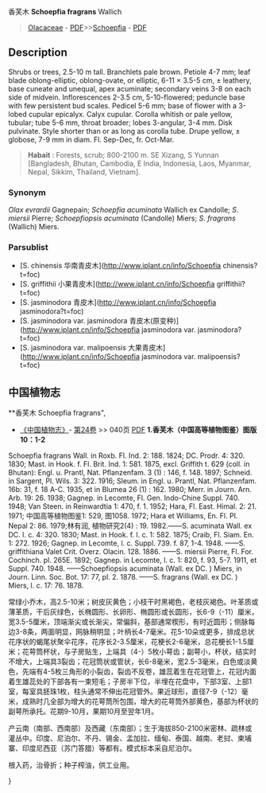 香芙木 **Schoepfia fragrans** Wallich

> [Olacaceae](http://www.iplant.cn/info/Olacaceae?t=foc) - [PDF](http://www.iplant.cn/foc/pdf/Olacaceae.pdf)>>[Schoepfia](http://www.iplant.cn/info/Schoepfia?t=foc) - [PDF](http://www.iplant.cn/foc/pdf/Schoepfia.pdf)

## Description

Shrubs or trees, 2.5-10 m tall. Branchlets pale brown. Petiole 4-7 mm; leaf blade oblong-elliptic, oblong-ovate, or elliptic, 6-11 × 3.5-5 cm, ± leathery, base cuneate and unequal, apex acuminate; secondary veins 3-8 on each side of midvein. Inflorescences 2-3.5 cm, 5-10-flowered; peduncle base with few persistent bud scales. Pedicel 5-6 mm; base of flower with a 3-lobed cupular epicalyx. Calyx cupular. Corolla whitish or pale yellow, tubular; tube 5-6 mm, throat broader; lobes 3-angular, 3-4 mm. Disk pulvinate. Style shorter than or as long as corolla tube. Drupe yellow, ± globose, 7-9 mm in diam. Fl. Sep-Dec, fr. Oct-Mar.


> **Habait** : 
> Forests, scrub; 800-2100 m. SE Xizang, S Yunnan [Bangladesh, Bhutan, Cambodia, E India, Indonesia, Laos, Myanmar, Nepal, Sikkim, Thailand, Vietnam].

### Synonym
*Olax* *evrardii* Gagnepain; *Schoepfia* *acuminata* Wallich ex Candolle; *S*. *miersii* Pierre; *Schoepfiopsis* *acuminata* (Candolle) Miers; *S*. *fragrans* (Wallich) Miers.

### Parsublist

* [S.  chinensis  华南青皮木](http://www.iplant.cn/info/Schoepfia chinensis?t=foc)
* [S.  griffithii  小果青皮木](http://www.iplant.cn/info/Schoepfia griffithii?t=foc)
* [S.  jasminodora  青皮木](http://www.iplant.cn/info/Schoepfia jasminodora?t=foc)
* [S.  jasminodora var. jasminodora  青皮木(原变种)](http://www.iplant.cn/info/Schoepfia jasminodora var. jasminodora?t=foc)
* [S.  jasminodora var. malipoensis  大果青皮木](http://www.iplant.cn/info/Schoepfia jasminodora var. malipoensis?t=foc)

## 中国植物志

**香芙木 Schoepfia fragrans",


* [《中国植物志》](http://www.iplant.cn/frps)- [第24卷](http://www.iplant.cn/frps/vol/24) >> 040页 [PDF](http://www.iplant.cn/frps/pdf/24/040.pdf)
**1.香芙木（中国高等植物图鉴）图版10：1-2**

Schoepfia fragrans Wall. in Roxb. Fl. Ind. 2: 188. 1824; DC. Prodr. 4: 320. 1830; Mast. in Hook. f. Fl. Brit. Ind. 1: 581. 1875, excl. Griffith t. 629 (coll. in Bhutan): Engl. u. Prantl, Nat. Pflanzenfam. 3 (1) : 146, f. 148. 1897; Schneid. in Sargent, Pl. Wils. 3: 322. 1916; Sleum. in Engl. u. Prantl, Nat. Pflanzenfam. 16b: 31, f. 18 A-C. 1935, et in Blumea 26 (1) : 162. 1980; Merr. in Journ. Arn. Arb. 19: 26. 1938; Gagnep. in Lecomte, Fl. Gen. Indo-Chine Suppl. 740. 1948; Van Steen. in Reinwardtia 1: 470, f. 1. 1952; Hara, Fl. East. Himal. 2: 21. 1971; 中国高等植物图鉴1: 529, 图1058. 1972; Hara et Williams, En. Fl. Pl. Nepal 2: 86. 1979;林有润, 植物研究2(4) : 19. 1982.——S. acuminata Wall. ex DC. l. c. 4: 320. 1830; Mast. in Hook. f. l. c. 1: 582. 1875; Craib, Fl. Siam. En. 1: 272. 1926; Gagnep. in Lecomte, l. c. Suppl. 739. f. 87, 1-4. 1948. ——S. griffithiana Valet Crit. Overz. Olacin. 128. 1886. ——S. miersii Pierre, Fl. For. Cochinch. pl. 265E. 1892; Gagnep. in Lecomte, l. c. 1: 820, f. 93, 5-7. 1911, et Suppl. 740. 1948. ——Schoepfiopsis acuminata (Wall. ex DC. ) Miers, in Journ. Linn. Soc. Bot. 17: 77, pl. 2. 1878. ——S. fragrans (Wall. ex DC. ) Miers, l. c. 17: 76. 1878.

常绿小乔木，高2.5-10米；树皮灰黄色；小枝干时黑褐色，老枝灰褐色。叶革质或薄革质，干后灰绿色，长椭圆形、长卵形、椭圆形或长圆形，长6-9（-11）厘米，宽3.5-5厘米，顶端渐尖或长渐尖，常偏斜，基部通常楔形，有时近圆形；侧脉每边3-8条，两面明显，网脉稍明显；叶柄长4-7毫米。花5-10朵或更多，排成总状花序状的蝎尾状聚伞花序，花序长2-3.5厘米，花梗长2-6毫米，总花梗长1-1.5厘米；花萼筒杯状，与子房贴生，上端具（4-）5枚小萼齿；副萼小，杯状，结实时不增大，上端具3裂齿；花冠筒状或管状，长6-8毫米，宽2.5-3毫米，白色或淡黄色，先端有4-5枚三角形的小裂齿，裂齿不反卷，雄蕊着生在花冠管上，花冠内面着生雄蕊处的下部各有一束短毛；子房半下位，半埋在花盘中，下部3室、上部1室，每室具胚珠1枚，柱头通常不伸出花冠管外。果近球形，直径7-9（-12）毫米，成熟时几全部为增大的花萼筒所包围，增大的花萼筒外部黄色，基部为杯状的副萼所承托。花期9-10月，果期10月至翌年1月。

产云南（南部、西南部）及西藏（东南部）；生于海拔850-2100米密林、疏林或灌丛中。印度、尼泊尔、不丹、锡金、孟加拉、缅甸、泰国、越南、老挝、柬埔寨、印度尼西亚（苏门答腊）等都有。模式标本采自尼泊尔。

根入药，治骨折；种子榨油，供工业用。

}